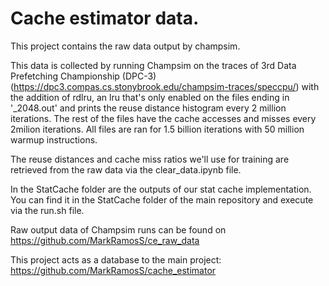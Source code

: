 # Cache estimator data.
This project contains the raw data output by champsim.

This data is collected by running Champsim on the traces of 3rd Data Prefetching Championship (DPC-3) (https://dpc3.compas.cs.stonybrook.edu/champsim-traces/speccpu/) with the addition of rdlru, an lru that's only enabled on the files ending in '_2048.out' and prints the reuse distance histogram every 2 million iterations. The rest of the files have the cache accesses and misses every 2milion iterations. All files are ran for 1.5 billion iterations with 50 million warmup instructions.

The reuse distances and cache miss ratios we'll use for training are retrieved from the raw data via the clear_data.ipynb file.

In the StatCache folder are the outputs of our stat cache implementation. You can find it in the StatCache folder of the main repository and execute via the run.sh file. 

Raw output data of Champsim runs can be found on https://github.com/MarkRamosS/ce_raw_data

This project acts as a database to the main project: https://github.com/MarkRamosS/cache_estimator
